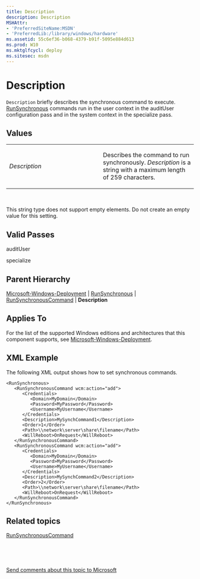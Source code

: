 ```yaml
---
title: Description
description: Description
MSHAttr:
- 'PreferredSiteName:MSDN'
- 'PreferredLib:/library/windows/hardware'
ms.assetid: 55c6ef36-b068-4379-b91f-5095e884d613
ms.prod: W10
ms.mktglfcycl: deploy
ms.sitesec: msdn
---
```


# Description


`Description` briefly describes the synchronous command to execute. [RunSynchronous](microsoft-windows-deploymentrunsynchronous.md) commands run in the user context in the auditUser configuration pass and in the system context in the specialize pass.

## Values


<table>
<colgroup>
<col width="50%" />
<col width="50%" />
</colgroup>
<tbody>
<tr class="odd">
<td><p><em>Description</em></p></td>
<td><p>Describes the command to run synchronously. <em>Description</em> is a string with a maximum length of 259 characters.</p></td>
</tr>
</tbody>
</table>

 

This string type does not support empty elements. Do not create an empty value for this setting.

## Valid Passes


auditUser

specialize

## Parent Hierarchy


[Microsoft-Windows-Deployment](microsoft-windows-deployment.md) | [RunSynchronous](microsoft-windows-deploymentrunsynchronous.md) | [RunSynchronousCommand](microsoft-windows-deploymentrunsynchronousrunsynchronouscommand.md) | **Description**

## Applies To


For the list of the supported Windows editions and architectures that this component supports, see [Microsoft-Windows-Deployment](microsoft-windows-deployment.md).

## XML Example


The following XML output shows how to set synchronous commands.

``` syntax
<RunSynchronous>
   <RunSynchronousCommand wcm:action="add">
      <Credentials>
         <Domain>MyDomain</Domain>
         <Password>MyPassword</Password>
         <Username>MyUsername</Username>
      </Credentials>
      <Description>MySynchCommand1</Description>
      <Order>1</Order>
      <Path>\\network\server\share\filename</Path>
      <WillReboot>OnRequest</WillReboot>
   </RunSynchronousCommand>
   <RunSynchronousCommand wcm:action="add">
      <Credentials>
         <Domain>MyDomain</Domain>
         <Password>MyPassword</Password>
         <Username>MyUsername</Username>
      </Credentials>
      <Description>MySynchCommand2</Description>
      <Order>2</Order>
      <Path>\\network\server\share\filename</Path>
      <WillReboot>OnRequest</WillReboot>
   </RunSynchronousCommand>
</RunSynchronous>
```

## Related topics


[RunSynchronousCommand](microsoft-windows-deploymentrunsynchronousrunsynchronouscommand.md)

 

 

[Send comments about this topic to Microsoft](mailto:wsddocfb@microsoft.com?subject=Documentation%20feedback%20%5Bp_unattend\p_unattend%5D:%20Description%20%20RELEASE:%20%2810/3/2016%29&body=%0A%0APRIVACY%20STATEMENT%0A%0AWe%20use%20your%20feedback%20to%20improve%20the%20documentation.%20We%20don't%20use%20your%20email%20address%20for%20any%20other%20purpose,%20and%20we'll%20remove%20your%20email%20address%20from%20our%20system%20after%20the%20issue%20that%20you're%20reporting%20is%20fixed.%20While%20we're%20working%20to%20fix%20this%20issue,%20we%20might%20send%20you%20an%20email%20message%20to%20ask%20for%20more%20info.%20Later,%20we%20might%20also%20send%20you%20an%20email%20message%20to%20let%20you%20know%20that%20we've%20addressed%20your%20feedback.%0A%0AFor%20more%20info%20about%20Microsoft's%20privacy%20policy,%20see%20http://privacy.microsoft.com/default.aspx. "Send comments about this topic to Microsoft")





